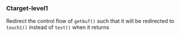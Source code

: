 ### Ctarget-level1
Redirect the control flow of `getbuf()` such that it will be redirected to `touch1()` instead of `test()` when it returns

